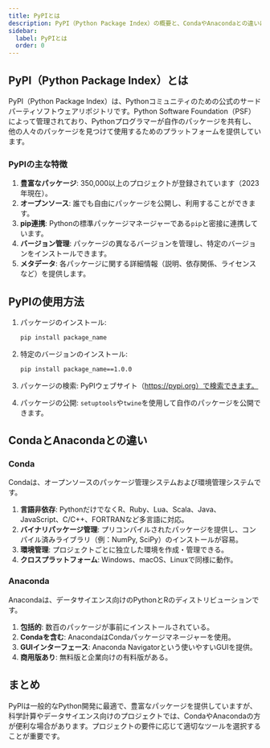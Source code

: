 ```yaml
---
title: PyPIとは
description: PyPI（Python Package Index）の概要と、CondaやAnacondaとの違いについて解説します。
sidebar:
  label: PyPIとは
  order: 0
---
```


## PyPI（Python Package Index）とは

PyPI（Python Package Index）は、Pythonコミュニティのための公式のサードパーティソフトウェアリポジトリです。Python Software Foundation（PSF）によって管理されており、Pythonプログラマーが自作のパッケージを共有し、他の人々のパッケージを見つけて使用するためのプラットフォームを提供しています。

### PyPIの主な特徴

1. **豊富なパッケージ**: 350,000以上のプロジェクトが登録されています（2023年現在）。
2. **オープンソース**: 誰でも自由にパッケージを公開し、利用することができます。
3. **pip連携**: Pythonの標準パッケージマネージャーである`pip`と密接に連携しています。
4. **バージョン管理**: パッケージの異なるバージョンを管理し、特定のバージョンをインストールできます。
5. **メタデータ**: 各パッケージに関する詳細情報（説明、依存関係、ライセンスなど）を提供します。

## PyPIの使用方法

1. パッケージのインストール:

   ```bash
   pip install package_name
   ```

2. 特定のバージョンのインストール:

   ```bash
   pip install package_name==1.0.0
   ```

3. パッケージの検索:
   PyPIウェブサイト（<https://pypi.org）で検索できます。>

4. パッケージの公開:
   `setuptools`や`twine`を使用して自作のパッケージを公開できます。

## CondaとAnacondaとの違い

### Conda

Condaは、オープンソースのパッケージ管理システムおよび環境管理システムです。

1. **言語非依存**: PythonだけでなくR、Ruby、Lua、Scala、Java、JavaScript、C/C++、FORTRANなど多言語に対応。
2. **バイナリパッケージ管理**: プリコンパイルされたパッケージを提供し、コンパイル済みライブラリ（例：NumPy, SciPy）のインストールが容易。
3. **環境管理**: プロジェクトごとに独立した環境を作成・管理できる。
4. **クロスプラットフォーム**: Windows、macOS、Linuxで同様に動作。

### Anaconda

Anacondaは、データサイエンス向けのPythonとRのディストリビューションです。

1. **包括的**: 数百のパッケージが事前にインストールされている。
2. **Condaを含む**: AnacondaはCondaパッケージマネージャーを使用。
3. **GUIインターフェース**: Anaconda Navigatorという使いやすいGUIを提供。
4. **商用版あり**: 無料版と企業向けの有料版がある。

## まとめ

PyPIは一般的なPython開発に最適で、豊富なパッケージを提供していますが、科学計算やデータサイエンス向けのプロジェクトでは、CondaやAnacondaの方が便利な場合があります。プロジェクトの要件に応じて適切なツールを選択することが重要です。
